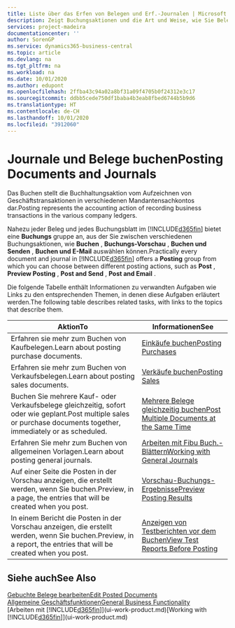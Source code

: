 ```yaml
---
title: Liste über das Erfen von Belegen und Erf.-Journalen | Microsoft Docs
description: Zeigt Buchungsaktionen und die Art und Weise, wie Sie Belege und Erf.-Journale buchen können.
services: project-madeira
documentationcenter: ''
author: SorenGP
ms.service: dynamics365-business-central
ms.topic: article
ms.devlang: na
ms.tgt_pltfrm: na
ms.workload: na
ms.date: 10/01/2020
ms.author: edupont
ms.openlocfilehash: 2ffba43c94a02a8bf31a09f4705b0f24312e3c17
ms.sourcegitcommit: ddbb5cede750df1baba4b3eab8fbed6744b5b9d6
ms.translationtype: HT
ms.contentlocale: de-CH
ms.lasthandoff: 10/01/2020
ms.locfileid: "3912060"
---
```

# <a name="posting-documents-and-journals"></a><span data-ttu-id="a9b36-103">Journale und Belege buchen</span><span class="sxs-lookup"><span data-stu-id="a9b36-103">Posting Documents and Journals</span></span>
<span data-ttu-id="a9b36-104">Das Buchen stellt die Buchhaltungsaktion vom Aufzeichnen von Geschäftstransaktionen in verschiedenen Mandantensachkontos dar.</span><span class="sxs-lookup"><span data-stu-id="a9b36-104">Posting represents the accounting action of recording business transactions in the various company ledgers.</span></span>

<span data-ttu-id="a9b36-105">Nahezu jeder Beleg und jedes Buchungsblatt im [!INCLUDE[d365fin](includes/d365fin_md.md)] bietet eine **Buchungs** gruppe an, aus der Sie zwischen verschiedenen Buchungsaktionen, wie **Buchen** , **Buchungs-Vorschau** , **Buchen und Senden** , **Buchen und E-Mail** auswählen können.</span><span class="sxs-lookup"><span data-stu-id="a9b36-105">Practically every document and journal in [!INCLUDE[d365fin](includes/d365fin_md.md)] offers a **Posting** group from which you can choose between different posting actions, such as **Post** , **Preview Posting** , **Post and Send** , **Post and Email** .</span></span>

<span data-ttu-id="a9b36-106">Die folgende Tabelle enthält Informationen zu verwandten Aufgaben wie Links zu den entsprechenden Themen, in denen diese Aufgaben erläutert werden.</span><span class="sxs-lookup"><span data-stu-id="a9b36-106">The following table describes related tasks, with links to the topics that describe them.</span></span>

| <span data-ttu-id="a9b36-107">Aktion</span><span class="sxs-lookup"><span data-stu-id="a9b36-107">To</span></span> | <span data-ttu-id="a9b36-108">Informationen</span><span class="sxs-lookup"><span data-stu-id="a9b36-108">See</span></span> |
| --- | --- |
| <span data-ttu-id="a9b36-109">Erfahren sie mehr zum Buchen von Kaufbelegen.</span><span class="sxs-lookup"><span data-stu-id="a9b36-109">Learn about posting purchase documents.</span></span> |[<span data-ttu-id="a9b36-110">Einkäufe buchen</span><span class="sxs-lookup"><span data-stu-id="a9b36-110">Posting Purchases</span></span>](ui-post-purchases.md) |
| <span data-ttu-id="a9b36-111">Erfahren sie mehr zum Buchen von Verkaufsbelegen.</span><span class="sxs-lookup"><span data-stu-id="a9b36-111">Learn about posting sales documents.</span></span> |[<span data-ttu-id="a9b36-112">Verkäufe buchen</span><span class="sxs-lookup"><span data-stu-id="a9b36-112">Posting Sales</span></span>](ui-post-sales.md) |
| <span data-ttu-id="a9b36-113">Buchen Sie mehrere Kauf- oder Verkaufsbelege gleichzeitig, sofort oder wie geplant.</span><span class="sxs-lookup"><span data-stu-id="a9b36-113">Post multiple sales or purchase documents together, immediately or as scheduled.</span></span>|[<span data-ttu-id="a9b36-114">Mehrere Belege gleichzeitig buchen</span><span class="sxs-lookup"><span data-stu-id="a9b36-114">Post Multiple Documents at the Same Time</span></span>](ui-batch-posting.md)|
| <span data-ttu-id="a9b36-115">Erfahren Sie mehr zum Buchen von allgemeinen Vorlagen.</span><span class="sxs-lookup"><span data-stu-id="a9b36-115">Learn about posting general journals.</span></span> |[<span data-ttu-id="a9b36-116">Arbeiten mit Fibu Buch.-Blättern</span><span class="sxs-lookup"><span data-stu-id="a9b36-116">Working with General Journals</span></span>](ui-work-general-journals.md) |
| <span data-ttu-id="a9b36-117">Auf einer Seite die Posten in der Vorschau anzeigen, die erstellt werden, wenn Sie buchen.</span><span class="sxs-lookup"><span data-stu-id="a9b36-117">Preview, in a page, the entries that will be created when you post.</span></span> |[<span data-ttu-id="a9b36-118">Vorschau-Buchungs-Ergebnisse</span><span class="sxs-lookup"><span data-stu-id="a9b36-118">Preview Posting Results</span></span>](ui-how-preview-post-results.md) |
| <span data-ttu-id="a9b36-119">In einem Bericht die Posten in der Vorschau anzeigen, die erstellt werden, wenn Sie buchen.</span><span class="sxs-lookup"><span data-stu-id="a9b36-119">Preview, in a report, the entries that will be created when you post.</span></span> |[<span data-ttu-id="a9b36-120">Anzeigen von Testberichten vor dem Buchen</span><span class="sxs-lookup"><span data-stu-id="a9b36-120">View Test Reports Before Posting</span></span>](ui-how-view-test-reports-posting.md) |

## <a name="see-also"></a><span data-ttu-id="a9b36-121">Siehe auch</span><span class="sxs-lookup"><span data-stu-id="a9b36-121">See Also</span></span>
[<span data-ttu-id="a9b36-122">Gebuchte Belege bearbeiten</span><span class="sxs-lookup"><span data-stu-id="a9b36-122">Edit Posted Documents</span></span>](across-edit-posted-document.md)  
[<span data-ttu-id="a9b36-123">Allgemeine Geschäftsfunktionen</span><span class="sxs-lookup"><span data-stu-id="a9b36-123">General Business Functionality</span></span>](ui-across-business-areas.md)  
<span data-ttu-id="a9b36-124">[Arbeiten mit [!INCLUDE[d365fin](includes/d365fin_md.md)]](ui-work-product.md)</span><span class="sxs-lookup"><span data-stu-id="a9b36-124">[Working with [!INCLUDE[d365fin](includes/d365fin_md.md)]](ui-work-product.md)</span></span>
